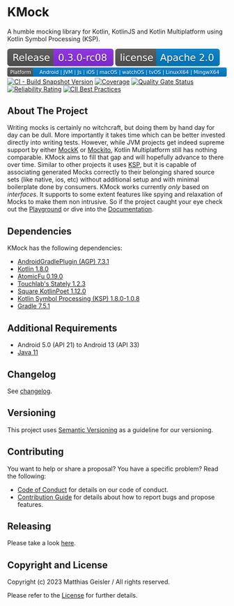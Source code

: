 # KMock
A humble mocking library for Kotlin, KotlinJS and Kotlin Multiplatform using Kotlin Symbol Processing (KSP).

[![Latest release](https://raw.githubusercontent.com/bitPogo/kmock/main/docs/src/assets/badge-release-latest.svg)](https://github.com/bitPogo/kmock/releases)
[![License](https://raw.githubusercontent.com/bitPogo/kmock/main/docs/src/assets/badge-license.svg)](https://github.com/bitPogo/kmock/blob/main/LICENSE)
[![Platforms](https://raw.githubusercontent.com/bitPogo/kmock/main/docs/src/assets/badge-platform-support.svg)](https://github.com/bitPogo/kmock/blob/main/docs/src/assets/badge-platform-support.svg)
[![CI - Build Snapshot Version](https://github.com/bitPogo/kmock/actions/workflows/ci-snapshot.yml/badge.svg)](https://github.com/bitPogo/kmock/actions/workflows/ci-snapshot.yml/badge.svg)
[![Coverage](https://sonarcloud.io/api/project_badges/measure?project=kmock&metric=coverage)](https://sonarcloud.io/summary/new_code?id=kmock)
[![Quality Gate Status](https://sonarcloud.io/api/project_badges/measure?project=kmock&metric=alert_status)](https://sonarcloud.io/summary/new_code?id=kmock)
[![Reliability Rating](https://sonarcloud.io/api/project_badges/measure?project=kmock&metric=reliability_rating)](https://sonarcloud.io/summary/new_code?id=kmock)
[![CII Best Practices](https://bestpractices.coreinfrastructure.org/projects/6023/badge)](https://bestpractices.coreinfrastructure.org/projects/6023)

## About The Project
Writing mocks is certainly no witchcraft, but doing them by hand day for day can be dull.
More importantly it takes time which can be better invested directly into writing tests.
However, while JVM projects get indeed supreme support by either [MockK](https://mockk.io/) or [Mockito](https://github.com/mockito/mockito-kotlin), Kotlin Multiplatform still has nothing comparable.
KMock aims to fill that gap and will hopefully advance to there over time.
Similar to other projects it uses [KSP](https://github.com/google/ksp), but it is capable of associating generated Mocks correctly to their belonging shared source sets (like native, ios, etc) without additional setup and with minimal boilerplate done by consumers.
KMock works currently *only* based on *interfaces*.
It supports to some extent features like spying and relaxation of Mocks to make them non intrusive.
So if the project caught your eye check out the [Playground](https://github.com/bitPogo/kmock-playground) or dive into the [Documentation](https://bitpogo.github.io/kmock/).

## Dependencies

KMock has the following dependencies:

* [AndroidGradlePlugin (AGP) 7.3.1](https://developer.android.com/studio/releases/gradle-plugin)
* [Kotlin 1.8.0](https://kotlinlang.org/docs/releases.html)
* [AtomicFu 0.19.0](https://github.com/Kotlin/kotlinx.atomicfu)
* [Touchlab's Stately 1.2.3](https://github.com/touchlab/Stately)
* [Square KotlinPoet 1.12.0](https://square.github.io/kotlinpoet/)
* [Kotlin Symbol Processing (KSP) 1.8.0-1.0.8](https://github.com/google/ksp)
* [Gradle 7.5.1](https://gradle.org/)

## Additional Requirements

* Android 5.0 (API 21) to Android 13 (API 33)
* [Java 11](https://adoptopenjdk.net/?variant=openjdk11&jvmVariant=hotspot)

## Changelog

See [changelog](https://github.com/bitPogo/kmock/blob/main/CHANGELOG.md).

## Versioning

This project uses [Semantic Versioning](http://semver.org/) as a guideline for our versioning.

## Contributing

You want to help or share a proposal? You have a specific problem? Read the following:

* [Code of Conduct](https://github.com/bitPogo/kmock/blob/main/CODE_OF_CONDUCT.md) for details on our code of conduct.
* [Contribution Guide](https://github.com/bitPogo/kmock/blob/main/CONTRIBUTING.md) for details about how to report bugs and propose features.

## Releasing

Please take a look [here](https://github.com/bitPogo/kmock/tree/main/docs/src/development/releasing.md).

## Copyright and License

Copyright (c) 2023 Matthias Geisler / All rights reserved.

Please refer to the [License](https://github.com/bitPogo/kmock/blob/main/LICENSE) for further details.
